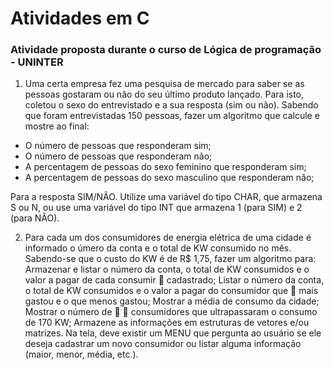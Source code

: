 # Atividades em C

### Atividade proposta durante o curso de Lógica de programação - UNINTER

1. Uma certa empresa fez uma pesquisa de mercado para saber se as pessoas gostaram ou não do seu último produto lançado. Para isto, coletou o sexo do entrevistado e a sua resposta (sim ou não). Sabendo que foram entrevistadas 150 pessoas, fazer um algoritmo que calcule e mostre ao final:
- O número de pessoas que responderam sim;
- O número de pessoas que responderam não;
- A percentagem de pessoas do sexo feminino que responderam sim;
- A percentagem de pessoas do sexo masculino que responderam não;
<p>Para a resposta SIM/NÃO. Utilize uma variável do tipo CHAR, que armazena S ou N, ou use uma variável
do tipo INT que armazena 1 (para SIM) e 2 (para NÃO). </p>

2. Para cada um dos consumidores de energia elétrica de uma cidade é informado o úmero da conta e o total de KW consumido no mês. Sabendo-se que o custo do KW é de R$ 1,75, fazer um algoritmo para: Armazenar e listar o número da conta, o total de KW consumidos e o valor a pagar de cada consumir  cadastrado; Listar o número da conta, o total de KW consumidos e o valor a pagar do consumidor que  mais gastou e o que menos gastou; Mostrar a média de consumo da cidade; Mostrar o número de   consumidores que ultrapassaram o consumo de 170 KW; Armazene as informações em estruturas de vetores e/ou matrizes. Na tela, deve existir um MENU que pergunta ao usuário se ele deseja cadastrar um novo consumidor ou listar alguma informação (maior, menor, média, etc.). 
